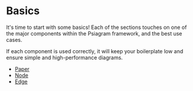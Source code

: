 # Basics

It's time to start with some basics! Each of the sections touches on one of the
major components within the Psiagram framework, and the best use cases.

If each component is used correctly, it will keep your boilerplate low and
ensure simple and high-performance diagrams.

- [Paper](paper.md)
- [Node](node.md)
- [Edge](edge.md)
